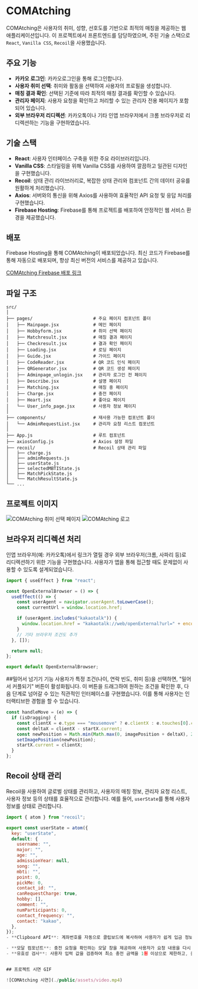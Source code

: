 
# COMAtching

COMAtching은 사용자의 취미, 성향, 선호도를 기반으로 최적의 매칭을 제공하는 웹 애플리케이션입니다. 이 프로젝트에서 프론트엔드를 담당하였으며, 주된 기술 스택으로 `React`, `Vanilla CSS`, `Recoil`을 사용했습니다.

## 주요 기능

- **카카오 로그인**: 카카오로그인을 통해 로그인합니다.
- **사용자 취미 선택**: 취미와 활동을 선택하여 사용자의 프로필을 생성합니다.
- **매칭 결과 확인**: 선택된 기준에 따라 최적의 매칭 결과를 확인할 수 있습니다.
- **관리자 페이지**: 사용자 요청을 확인하고 처리할 수 있는 관리자 전용 페이지가 포함되어 있습니다.
- **외부 브라우저 리디렉션**: 카카오톡이나 기타 인앱 브라우저에서 크롬 브라우저로 리디렉션하는 기능을 구현하였습니다.

## 기술 스택

- **React**: 사용자 인터페이스 구축을 위한 주요 라이브러리입니다.
- **Vanilla CSS**: 스타일링을 위해 Vanilla CSS를 사용하여 깔끔하고 일관된 디자인을 구현했습니다.
- **Recoil**: 상태 관리 라이브러리로, 복잡한 상태 관리와 컴포넌트 간의 데이터 공유를 원활하게 처리했습니다.
- **Axios**: 서버와의 통신을 위해 Axios를 사용하여 효율적인 API 요청 및 응답 처리를 구현했습니다.
- **Firebase Hosting**: Firebase를 통해 프로젝트를 배포하여 안정적인 웹 서비스 환경을 제공했습니다.



## 배포

Firebase Hosting을 통해 COMAtching이 배포되었습니다. 최신 코드가 Firebase를 통해 자동으로 배포되며, 항상 최신 버전의 서비스를 제공하고 있습니다.

[COMAtching Firebase 배포 링크](https://comatching-devs.web.app/)


## 파일 구조

```plaintext
src/
│
├── pages/                       # 주요 페이지 컴포넌트 폴더
│   ├── Mainpage.jsx             # 메인 페이지
│   ├── Hobbyform.jsx            # 취미 선택 페이지
│   ├── Matchresult.jsx          # 매칭 결과 페이지
│   ├── Checkresult.jsx          # 결과 확인 페이지
│   ├── Loading.jsx              # 로딩 페이지
│   ├── Guide.jsx                # 가이드 페이지
│   ├── CodeReader.jsx           # QR 코드 인식 페이지
│   ├── QRGenerator.jsx          # QR 코드 생성 페이지
│   ├── Adminpage_unlogin.jsx    # 관리자 로그인 전 페이지
│   ├── Describe.jsx             # 설명 페이지
│   ├── Matching.jsx             # 매칭 중 페이지
│   ├── Charge.jsx               # 충전 페이지
│   ├── Heart.jsx                # 좋아요 페이지
│   └── User_info_page.jsx       # 사용자 정보 페이지
│
├── components/                  # 재사용 가능한 컴포넌트 폴더
│   └── AdminRequestList.jsx     # 관리자 요청 리스트 컴포넌트
│
├── App.js                       # 루트 컴포넌트
├── axiosConfig.js               # Axios 설정 파일
├── recoil/                      # Recoil 상태 관리 파일
│   ├── charge.js
│   ├── adminRequests.js
│   ├── userState.js
│   ├── selectedMBTIState.js
│   ├── MatchPickState.js
│   └── MatchResultState.js
└── ...
```

## 프로젝트 이미지

![COMAtching 취미 선택 페이지](./public/assets/guide.png)
![COMAtching 로고](./public/assets/logowhite.png)

## 브라우저 리디렉션 처리

인앱 브라우저(예: 카카오톡)에서 링크가 열릴 경우 외부 브라우저(크롬, 사파리 등)로 리디렉션하기 위한 기능을 구현했습니다. 사용자가 앱을 통해 접근할 때도 문제없이 사용할 수 있도록 설계되었습니다.

```javascript
import { useEffect } from "react";

const OpenExternalBrowser = () => {
  useEffect(() => {
    const userAgent = navigator.userAgent.toLowerCase();
    const currentUrl = window.location.href;

    if (userAgent.includes("kakaotalk")) {
      window.location.href = "kakaotalk://web/openExternal?url=" + encodeURIComponent(currentUrl);
    }
    // 기타 브라우저 조건도 추가
  }, []);

  return null;
};

export default OpenExternalBrowser;
```
##밀어서 넘기기 기능
사용자가 특정 조건(나이, 연락 빈도, 취미 등)을 선택하면, "밀어서 커플되기" 버튼이 활성화됩니다. 이 버튼을 드래그하여 원하는 조건을 확인한 후, 다음 단계로 넘어갈 수 있는 직관적인 인터페이스를 구현했습니다. 이를 통해 사용자는 인터랙티브한 경험을 할 수 있습니다.

```javascript
const handleMove = (e) => {
  if (isDragging) {
    const clientX = e.type === "mousemove" ? e.clientX : e.touches[0].clientX;
    const deltaX = clientX - startX.current;
    const newPosition = Math.min(Math.max(0, imagePosition + deltaX), 252); // 252는 이동 가능한 최대 위치
    setImagePosition(newPosition);
    startX.current = clientX;
  }
};
```
## Recoil 상태 관리

Recoil을 사용하여 글로벌 상태를 관리하고, 사용자의 매칭 정보, 관리자 요청 리스트, 사용자 정보 등의 상태를 효율적으로 관리합니다. 예를 들어, `userState`를 통해 사용자 정보를 상태로 관리합니다.

```javascript
import { atom } from "recoil";

export const userState = atom({
  key: "userState",
  default: {
    username: "",
    major: "",
    age: "",
    admissionYear: null,
    song: "",
    mbti: "",
    point: 0,
    pickMe: 0,
    contact_id: "",
    canRequestCharge: true,
    hobby: [],
    comment: "",
    numParticipants: 0,
    contact_frequency: "",
    contact: "kakao",
  },
});
- **Clipboard API**: 계좌번호를 자동으로 클립보드에 복사하여 사용자가 쉽게 입금 정보를 입력할 수 있도록 돕습니다.

- **모달 컴포넌트**: 충전 요청을 확인하는 모달 창을 제공하여 사용자가 요청 내용을 다시 확인하고 실수로 인한 요청을 방지할 수 있습니다.
- **유효성 검사**: 사용자 입력 값을 검증하여 최소 충전 금액을 1원 이상으로 제한하고, 올바른 금액만 전송될 수 있도록 합니다.


## 프로젝트 시연 GIF

![COMAtching 시연](./public/assets/video.mp4)
